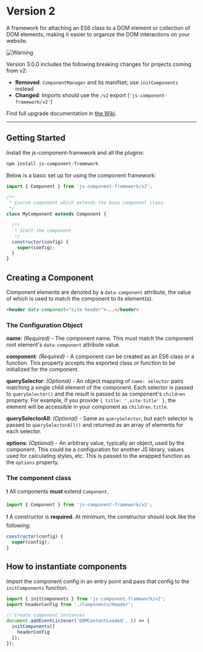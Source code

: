 # Version 2

A framework for attaching an ES6 class to a DOM element or collection of DOM elements, making it easier to organize the DOM interactions on your website.

<picture>
  <source media="(prefers-color-scheme: light)" srcset="https://raw.githubusercontent.com/Mqxx/GitHub-Markdown/main/blockquotes/badge/light-theme/warning.svg">
  <img alt="Warning" src="https://raw.githubusercontent.com/Mqxx/GitHub-Markdown/main/blockquotes/badge/dark-theme/warning.svg">
</picture><br>

Version 3.0.0 includes the following breaking changes for projects coming from v2:

* **Removed**: `ComponentManager` and its manifset; use `initComponents` instead
* **Changed**: Imports should use the `/v2` export (`'js-component-framework/v2'`)

Find full upgrade documentation in [the Wiki](https://github.com/alleyinteractive/js-component-framework/wiki/Updating-to-v3).

---

## Getting Started

Install the js-component-framework and all the plugins:

```bash
npm install js-component-framework
```

Below is a basic set up for using the component framework:

```javascript
import { Component } from 'js-component-framework/v2';

/**
 * Custom component which extends the base component class.
 */
class MyComponent extends Component {

  /**
   * Start the component
   */
  constructor(config) {
    super(config);
  }
}
```

## Creating a Component

Component elements are denoted by a `data-component` attribute, the value of which is used to match the component to its element(s).

```html
<header data-component="site-header">...</header>
```

### The Configuration Object

**name**: _(Required)_ - The component name. This must match the component root element's `data-component` attribute value.

**component**: _(Required)_ - A component can be created as an ES6 class or a function. This property accepts the exported class or function to be initialized for the component.

**querySelector**: _(Optional)_ - An object mapping of `name: selector` pairs matching a single child element of the component. Each selector is passed to `querySelector()` and the result is passed to as component's `children` property. For example, if you provide `{ title: '.site-title' }`, the element will be accessible in your component as `children.title`.

**querySelectorAll**: _(Optional)_ - Same as `querySelector`, but each selector is passed to `querySelectorAll()` and returned as an array of elements for each selector.

**options**: _(Optional)_ - An arbitrary value, typically an object, used by the component. This could be a configuration for another JS library, values used for calculating styles, etc. This is passed to the wrapped function as the `options` property.

### The component class

❗️ All components **must** extend `Component`.

```javascript
import { Component } from 'js-component-framework/v2';
```

❗️ A constructor is **required**. At minimum, the constructor should look like the following:

```javascript
constructor(config) {
  super(config);
}
```

## How to instantiate components

Import the component config in an entry point and pass that config to the `initComponents` function.

```javascript
import { initComponents } from 'js-component-framework/v2';
import headerConfig from './Components/Header';

// Create component instances
document.addEventListener('DOMContentLoaded', () => {
  initComponents([
    headerConfig
  ]);
});
```
